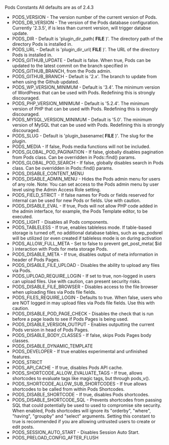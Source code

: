 Pods Constants
All defaults are as of 2.4.3

* PODS_VERSION - The version number of the current version of Pods.
* PODS_DB_VERSION - The version of the Pods database configuration. Currently '2.3.5', if is less than current version, will trigger databse update.
* PODS_DIR - Default is 'plugin_dir_path( __FILE__ )'. The directory path of the directory Pods is installed in.
* PODS_URL - Default is 'plugin_dir_url( __FILE__ )'. The URL of the directory Pods is installed in.
* PODS_GITHUB_UPDATE - Default is false. When true, Pods can be updated to the latest commit on the branch specified in PODS_GITHUB_BRANCH, from the Pods admin.
* PODS_GITHUB_BRANCH - Default is '2.x'. The branch to update from when using the Github updated.
* PODS_WP_VERSION_MINIMUM - Default is '3.4'. The minimum version of WordPress that can be used with Pods. Redefining this is strongly discouraged.
* PODS_PHP_VERSION_MINIMUM - Default is '5.2.4'. The minimum version of PHP that can be used with Pods. Redefining this is strongly discouraged.
* PODS_MYSQL_VERSION_MINIMUM - Default is '5.0'. The minimum version of MySQL that can be used with Pods. Redefining this is strongly discouraged.
* PODS_SLUG - Default is 'plugin_basename( __FILE__ )'. The slug for the plugin.
* PODS_MEDIA - If false, Pods media functions will not be included.
* PODS_GLOBAL_POD_PAGINATION - If false, globally disables pagination from Pods class. Can be overridden in Pods::find() params.
* PODS_GLOBAL_POD_SEARCH - If false,  globally disables search in Pods class. Can be overridden in Pods::find() params.
* PODS_DISABLE_CONTENT_MENU
* PODS_DISABLE_ADMIN_MENU - Hides the Pods admin menu for users of any role. Note: You can set access to the Pods admin menu by user level using the Admin Access Role setting.
* PODS_FIELD_STRICT - If false names for Pods or fields reserved for internal can be used for new Pods or fields. Use with caution.
* PODS_DISABLE_EVAL - If true, Pods will not allow PHP code added in the admin interface, for example, the Pods Template editor, to be executed.
* PODS_LIGHT - Disables all Pods components.
* PODS_TABLELESS - If true, enables tableless mode. If table-based storage is turned off, no additional database tables, such as wp_podsrel will be utilized (or even created if tableless mode is on during activation
* PODS_ALLOW_FULL_META - Set to false to prevent get_post_meta( $id ) interaction with Pods for meta storage Pods.
* PODS_DISABLE_META - If true, disables output of meta information in header of Pods Pages.
* PODS_DISABLE_FILE_UPLOAD - Disables the ability to upload any files via Pods.
* PODS_UPLOAD_REQUIRE_LOGIN - If set to true, non-logged in users can upload files. Use with caution, can present security risks.
* PODS_DISABLE_FILE_BROWSER - Disables access to the file browser when uploading files via Pods file fields.
* PODS_FILES_REQUIRE_LOGIN - Defaults to true. When false, users who are NOT logged in may upload files via Pods file fields. Use this with caution.
* PODS_DISABLE_POD_PAGE_CHECK - Disables the check that is run before a page loads to see if Pods Pages is being used.
* PODS_DISABLE_VERSION_OUTPUT - Enables outputting the current Pods version in head of Pods Pages.
* PODS_DISABLE_BODY_CLASSES - If false, skips Pods Pages body classes.
* PODS_DISABLE_DYNAMIC_TEMPLATE
* PODS_DEVELOPER - If true enables experimental and unfinished features.
* PODS_STRICT
* PODS_API_CACHE - If true, disables Pods API cache.
* PODS_SHORTCODE_ALLOW_EVALUATE_TAGS - If true, allows shortcodes to evaluate tags like magic tags, but through pods_v().
* PODS_SHORTCODE_ALLOW_SUB_SHORTCODES - If true allows shortcodes to be called from within Pods Shortcodes.
* PODS_DISABLE_SHORTCODE - If true, disables Pods shortcodes.
* PODS_DISABLE_SHORTCODE_SQL - Prevents shortcodes from passing SQL that could potentially be used to used to compromise site security. When enabled, Pods shortcodes will ignore its "orderby", "where", "having", "groupby" and "select" arguments. Setting this constant to true is recommended if you are allowing untrusted users to create or edit posts.
* PODS_SESSION_AUTO_START - Disables Session Auto Start.
* PODS_PRELOAD_CONFIG_AFTER_FLUSH


